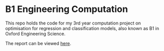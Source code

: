 # B1 Engineering Computation

This repo holds the code for my 3rd year computation project on optimisation for regression and classification models, also known as B1 in Oxford Engineering Science.

The report can be viewed [here](file:///report/B1-Project-Report.pdf).
